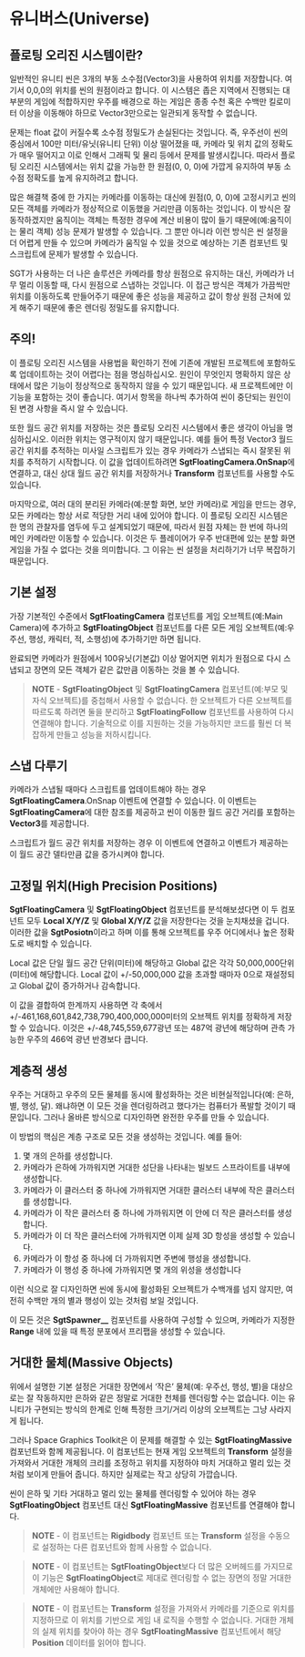 # 유니버스(Universe)

## 플로팅 오리진 시스템이란?

일반적인 유니티 씬은 3개의 부동 소수점(Vector3)을 사용하여 위치를 저장합니다. 여기서 0,0,0의 위치를 씬의 원점이라고 합니다. 이 시스템은 좁은 지역에서 진행되는 대부분의 게임에 적합하지만 우주를 배경으로 하는 게임은 종종 수천 혹은 수백만 킬로미터 이상을 이동해야 하므로 Vector3만으로는 일관되게 동작할 수 없습니다.

문제는 float 값이 커질수록 소수점 정밀도가 손실된다는 것입니다. 즉, 우주선이 씬의 중심에서 100만 미터/유닛(유니티 단위) 이상 떨어졌을 때, 카메라 및 위치 값의 정확도가 매우 떨어지고 이로 인해서 그래픽 및 물리 등에서 문제를 발생시킵니다. 따라서 플로팅 오리진 시스템에서는 위치 값을 가능한 한 원점(0, 0, 0)에 가깝게 유지하여 부동 소수점 정확도를 높게 유지하려고 합니다.

많은 해결책 중에 한 가지는 카메라를 이동하는 대신에 원점(0, 0, 0)에 고정시키고 씬의 모든 객체를 카메라가 정상적으로 이동했을 거리만큼 이동하는 것입니다. 이 방식은 잘 동작하겠지만 움직이는 객체는 특정한 경우에 계산 비용이 많이 들기 때문에(예:움직이는 물리 객체) 성능 문제가 발생할 수 있습니다. 그 뿐만 아니라 이런 방식은 씬 설정을 더 어렵게 만들 수 있으며 카메라가 움직일 수 있을 것으로 예상하는 기존 컴포넌트 및 스크립트에 문제가 발생할 수 있습니다.

SGT가 사용하는 더 나은 솔루션은 카메라를 항상 원점으로 유지하는 대신, 카메라가 너무 멀리 이동할 때, 다시 원점으로 스냅하는 것입니다. 이 접근 방식은 객체가 가끔씩만 위치를 이동하도록 만들어주기 때문에 좋은 성능을 제공하고 값이 항상 원점 근처에 있게 해주기 때문에 좋은 렌더링 정밀도를 유지합니다.

## 주의!

이 플로팅 오리진 시스템을 사용법을 확인하기 전에 기존에 개발된 프로젝트에 포함하도록 업데이트하는 것이 어렵다는 점을 명심하십시오. 원인이 무엇인지 명확하지 않은 상태에서 많은 기능이 정상적으로 동작하지 않을 수 있기 때문입니다. 새 프로젝트에만 이 기능을 포함하는 것이 좋습니다. 여기서 항목을 하나씩 추가하여 씬이 중단되는 원인이 된 변경 사항을 즉시 알 수 있습니다.

또한 월드 공간 위치를 저장하는 것은 플로팅 오리진 시스템에서 좋은 생각이 아님을 명심하십시오. 이러한 위치는 영구적이지 않기 때문입니다. 예를 들어 특정 Vector3 월드 공간 위치를 추적하는 미사일 스크립트가 있는 경우 카메라가 스냅되는 즉시 잘못된 위치를 추적하기 시작합니다. 이 값을 업데이트하려면 **SgtFloatingCamera.OnSnap**에 연결하고, 대신 상대 월드 공간 위치를 저장하거나 **Transform** 컴포넌트를 사용할 수도 있습니다.

마지막으로, 여러 대의 분리된 카메라(예:분할 화면, 보안 카메라)로 게임을 만드는 경우, 모든 카메라는 항상 서로 적당한 거리 내에 있어야 합니다. 이 플로팅 오리진 시스템은 한 명의 관찰자를 염두에 두고 설계되었기 때문에, 따라서 원점 자체는 한 번에 하나의 메인 카메라만 이동할 수 있습니다. 이것은 두 플레이어가 우주 반대편에 있는 분할 화면 게임을 가질 수 없다는 것을 의미합니다. 그 이유는 씬 설정을 처리하기가 너무 복잡하기 때문입니다.

## 기본 설정

가장 기본적인 수준에서 **SgtFloatingCamera** 컴포넌트를 게임 오브젝트(예:Main Camera)에 추가하고 **SgtFloatingObject** 컴포넌트를 다른 모든 게임 오브젝트(예:우주선, 행성, 캐릭터, 적, 소행성)에 추가하기만 하면 됩니다.

완료되면 카메라가 원점에서 100유닛(기본값) 이상 멀어지면 위치가 원점으로 다시 스냅되고 장면의 모든 객체가 같은 값만큼 이동하는 것을 볼 수 있습니다.

> **NOTE** - **SgtFloatingObject** 및 **SgtFloatingCamera** 컴포넌트(예:부모 및 자식 오브젝트)를 중첩해서 사용할 수 없습니다. 한 오브젝트가 다른 오브젝트를 따르도록 하려면 둘을 분리하고 **SgtFloatingFollow** 컴포넌트를 사용하여 다시 연결해야 합니다. 기술적으로 이를 지원하는 것을 가능하지만 코드를 훨씬 더 복잡하게 만들고 성능을 저하시킵니다.

## 스냅 다루기

카메라가 스냅될 때마다 스크립트를 업데이트해야 하는 경우 **SgtFloatingCamera**.OnSnap 이벤트에 연결할 수 있습니다. 이 이벤트는 **SgtFloatingCamera**에 대한 참조를 제공하고 씬이 이동한 월드 공간 거리를 포함하는 **Vector3**를 제공합니다.

스크립트가 월드 공간 위치를 저장하는 경우 이 이벤트에 연결하고 이벤트가 제공하는 이 월드 공간 델타만큼 값을 증가시켜야 합니다.

## 고정밀 위치(High Precision Positions)

**SgtFloatingCamera** 및 **SgtFloatingObject** 컴포넌트를 분석해보셨다면 이 두 컴포넌트 모두 **Local X/Y/Z** 및 **Global X/Y/Z** 값을 저장한다는 것을 눈치채셨을 겁니다. 이러한 값을 **SgtPosiotn**이라고 하며 이를 통해 오브젝트를 우주 어디에서나 높은 정확도로 배치할 수 있습니다.

Local 값은 단일 월드 공간 단위(미터)에 해당하고 Global 값은 각각 50,000,000단위(미터)에 해당합니다. Local 값이 +/-50,000,000 값을 초과할 때마자 0으로 재설정되고 Global 값이 증가하거나 감속합니다.

이 값을 결합하여 한계까지 사용하면 각 축에서 +/-461,168,601,842,738,790,400,000,000미터의 오브젝트 위치를 정확하게 저장할 수 있습니다. 이것은 +/-48,745,559,677광년 또는 487억 광년에 해당하며 관측 가능한 우주의 466억 광년 반경보다 큽니다.

## 계층적 생성

우주는 거대하고 우주의 모든 물체를 동시에 활성화하는 것은 비현실적입니다(예: 은하, 별, 행성, 달). 왜냐하면 이 모든 것을 렌더링하려고 했다가는 컴퓨터가 폭발할 것이기 때문입니다. 그러나 올바른 방식으로 디자인하면 완전한 우주를 만들 수 있습니다.

이 방법의 핵심은 계층 구조로 모든 것을 생성하는 것입니다. 예를 들어:

1. 몇 개의 은하를 생성합니다.
2. 카메라가 은하에 가까워지면 거대한 성단을 나타내는 빌보드 스프라이트를 내부에 생성합니다.
3. 카메라가 이 클러스터 중 하나에 가까워지면 거대한 클러스터 내부에 작은 클러스터를 생성합니다.
4. 카메라가 이 작은 클러스터 중 하나에 가까워지면 이 안에 더 작은 클러스터를 생성합니다.
5. 카메라가 이 더 작은 클러스터에 가까워지면 이제 실제 3D 항성을 생성할 수 있습니다.
6. 카메라가 이 항성 중 하나에 더 가까워지면 주변에 행성을 생성합니다.
7. 카메라가 이 행성 중 하나에 가까워지면 몇 개의 위성을 생성합니다

이런 식으로 잘 디자인하면 씬에 동시에 활성화된 오브젝트가 수백개를 넘지 않지만, 여전히 수백만 개의 별과 행성이 있는 것처럼 보일 것입니다.

이 모든 것은 **SgtSpawner__** 컴포넌트를 사용하여 구성할 수 있으며, 카메라가 지정한 **Range** 내에 있을 때 특정 분포에서 프리팹을 생성할 수 있습니다.

## 거대한 물체(Massive Objects)

위에서 설명한 기본 설정은 거대한 장면에서 ‘작은’ 물체(예: 우주선, 행성, 별)을 대상으로는 잘 작동하지만 은하와 같은 정말로 거대한 천체를 렌더링할 수는 없습니다. 이는 유니티가 구현되는 방식의 한계로 인해 특정한 크기/거리 이상의 오브젝트는 그냥 사라지게 됩니다.

그러나 Space Graphics Toolkit은 이 문제를 해결할 수 있는 **SgtFloatingMassive** 컴포넌트와 함께 제공됩니다. 이 컴포넌트는 현재 게임 오브젝트의 **Transform** 설정을 가져와서 거대한 개체의 크리를 조정하고 위치를 지정하야 마치 거대하고 멀리 있는 것처럼 보이게 만들어 줍니다. 하지만 실제로는 작고 상당히 가깝습니다.

씬이 은하 및 기타 거대하고 멀리 있는 물체를 렌더링할 수 있어야 하는 경우 **SgtFloatingObject** 컴포넌트 대신 **SgtFloatingMassive** 컴포넌트를 연결해야 합니다.

> **NOTE** - 이 컴포넌트는 **Rigidbody** 컴포넌트 또는 **Transform** 설정을 수동으로 설정하는 다른 컴포넌트와 함께 사용할 수 없습니다.

> **NOTE** - 이 컴포넌트는 **SgtFloatingObject**보다 더 많은 오버헤드를 가지므로 이 기능은 **SgtFloatingObject**로 제대로 렌더링할 수 없는 장면의 정말 거대한 개체에만 사용해야 합니다.

> **NOTE** - 이 컴포넌트는 **Transform** 설정을 가져와서 카메라를 기준으로 위치를 지정하므로 이 위치를 기반으로 게임 내 로직을 수행할 수 없습니다. 거대한 개체의 실제 위치를 찾아야 하는 경우 **SgtFloatingMassive** 컴포넌트에서 해당 **Position** 데이터를 읽어야 합니다.